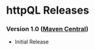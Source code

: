 # httpQL Releases #

### Version 1.0 ([Maven Central](http://search.maven.org/#search%7Cga%7C1%7Cg%3A%22com.hubspot.httpql%22%20AND%20v%3A%221.0%22)) ###

* Initial Release
